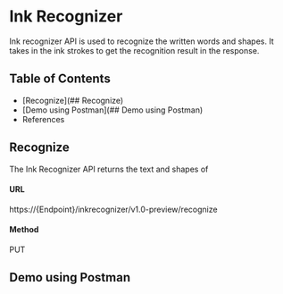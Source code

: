 # Ink Recognizer
Ink recognizer API is used to recognize the written words and shapes. It takes in the ink strokes to get the recognition result in the response.

## Table of Contents

* [Recognize](## Recognize)
* [Demo using Postman](## Demo using Postman)
* References 

## Recognize
The Ink Recognizer API returns the text and shapes of
#### URL
https://{Endpoint}/inkrecognizer/v1.0-preview/recognize

#### Method
PUT



## Demo using Postman